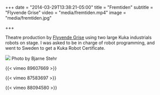 +++
date = "2014-03-29T13:38:21-05:00"
title = "Fremtiden"
subtitle = "Flyvende Grise"
video = "media/fremtiden.mp4"
image = "media/fremtiden.jpg"

+++

Theatre production by [Flyvende Grise](https://vimeo.com/flyvendegrise) using two large Kuka industrials robots on stage. I was asked to be in charge of robot programming, and went to Sweden to get a Kuka Robot Certificate. 

![](work/fremtiden/fremtiden_3_foto-bjarne-stehr.jpg)
Photo by Bjarne Stehr

{{< vimeo 89607669 >}}


{{< vimeo 87583697 >}}


{{< vimeo 88094580 >}}